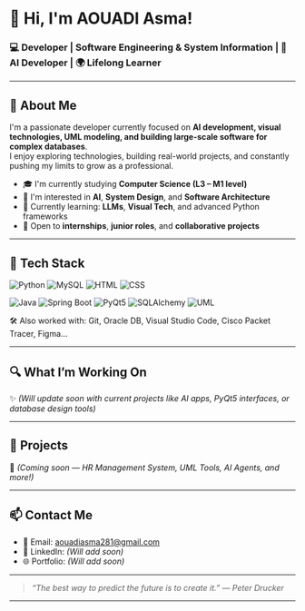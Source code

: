 # 👋 Hi, I'm AOUADI Asma!

### 💻 Developer | Software Engineering & System Information | 🤖 AI Developer | 🌍 Lifelong Learner

---

## 🧠 About Me

I'm a passionate developer currently focused on **AI development, visual technologies, UML modeling, and building large-scale software for complex databases**.  
I enjoy exploring technologies, building real-world projects, and constantly pushing my limits to grow as a professional.

- 🎓 I'm currently studying **Computer Science (L3 – M1 level)**
- 🧠 I'm interested in **AI**, **System Design**, and **Software Architecture**
- 🌱 Currently learning: **LLMs**, **Visual Tech**, and advanced Python frameworks
- 🤝 Open to **internships**, **junior roles**, and **collaborative projects**

---

## 🧰 Tech Stack

![Python](https://img.shields.io/badge/Python-3776AB?style=for-the-badge&logo=python&logoColor=white)
![MySQL](https://img.shields.io/badge/MySQL-005C84?style=for-the-badge&logo=mysql&logoColor=white)
![HTML](https://img.shields.io/badge/HTML5-E34F26?style=for-the-badge&logo=html5&logoColor=white)
![CSS](https://img.shields.io/badge/CSS3-1572B6?style=for-the-badge&logo=css3&logoColor=white)

<!-- Add custom badges below or replace with images from shields.io -->
![Java](https://img.shields.io/badge/Java-ED8B00?style=for-the-badge&logo=java&logoColor=white)
![Spring Boot](https://img.shields.io/badge/Spring%20Boot-6DB33F?style=for-the-badge&logo=spring-boot&logoColor=white)
![PyQt5](https://img.shields.io/badge/PyQt5-41CD52?style=for-the-badge)
![SQLAlchemy](https://img.shields.io/badge/SQLAlchemy-8B0000?style=for-the-badge)
![UML](https://img.shields.io/badge/UML-000000?style=for-the-badge&logoColor=white)

🛠️ Also worked with: Git, Oracle DB, Visual Studio Code, Cisco Packet Tracer, Figma...

---

## 🔍 What I’m Working On

✨ *(Will update soon with current projects like AI apps, PyQt5 interfaces, or database design tools)*

---

## 📸 Projects

🚧 *(Coming soon — HR Management System, UML Tools, AI Agents, and more!)*

---

## 📫 Contact Me

- 📧 Email: [aouadiasma281@gmail.com](mailto:aouadiasma281@gmail.com)
- 💼 LinkedIn: *(Will add soon)*
- 🌐 Portfolio: *(Will add soon)*

---

> _“The best way to predict the future is to create it.” — Peter Drucker_

---
